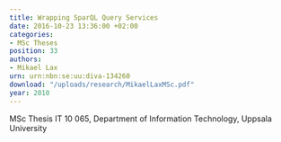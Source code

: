 ```yaml
---
title: Wrapping SparQL Query Services
date: 2016-10-23 13:36:00 +02:00
categories:
- MSc Theses
position: 33
authors:
- Mikael Lax
urn: urn:nbn:se:uu:diva-134260
download: "/uploads/research/MikaelLaxMSc.pdf"
year: 2010
---
```


MSc Thesis IT 10 065, Department of Information Technology, Uppsala University
